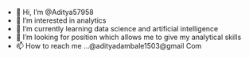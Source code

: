 - 👋 Hi, I’m @Aditya57958
- 👀 I’m interested in analytics
- 🌱 I’m currently learning data science and artificial intelligence 
- 💞️ I’m looking for position which allows me to give my analytical skills 
- 📫 How to reach me ...@adityadambale1503@gmail
Com

<!---
Aditya57958/Aditya57958 is a ✨ special ✨ repository because its `README.md` (this file) appears on your GitHub profile.
You can click the Preview link to take a look at your changes.
--->
